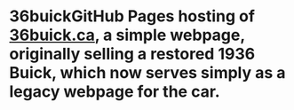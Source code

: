 # 36buickGitHub Pages hosting of [36buick.ca](http://www.36buick.ca), a simple webpage, originally selling a restored 1936 Buick, which now serves simply as a legacy webpage for the car.
